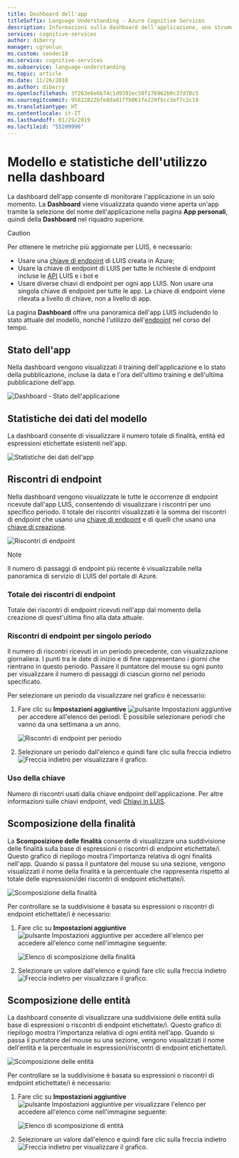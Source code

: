 ```yaml
---
title: Dashboard dell'app
titleSuffix: Language Understanding - Azure Cognitive Services
description: Informazioni sulla dashboard dell'applicazione, uno strumento di visualizzazione di report che consente di monitorare le app in un solo momento.
services: cognitive-services
author: diberry
manager: cgronlun
ms.custom: seodec18
ms.service: cognitive-services
ms.subservice: language-understanding
ms.topic: article
ms.date: 11/26/2018
ms.author: diberry
ms.openlocfilehash: 3f263e6e6b74c1d9392ec58f176962b0c37d70c5
ms.sourcegitcommit: 95822822bfe8da01ffb061fe229fbcc3ef7c2c19
ms.translationtype: HT
ms.contentlocale: it-IT
ms.lasthandoff: 01/29/2019
ms.locfileid: "55209996"
---
```

# <a name="model-and-usage-statistics-in-the-dashboard"></a>Modello e statistiche dell'utilizzo nella dashboard
La dashboard dell'app consente di monitorare l'applicazione in un solo momento. La **Dashboard** viene visualizzata quando viene aperta un'app tramite la selezione del nome dell'applicazione nella pagina **App personali**, quindi della **Dashboard** nel riquadro superiore. 

> [!CAUTION]
> Per ottenere le metriche più aggiornate per LUIS, è necessario:
> * Usare una [chiave di endpoint](luis-how-to-azure-subscription.md) di LUIS creata in Azure;
> * Usare la chiave di endpoint di LUIS per tutte le richieste di endpoint incluse le [API](https://aka.ms/luis-endpoint-apis) LUIS e i bot e
> * Usare diverse chiavi di endpoint per ogni app LUIS. Non usare una singola chiave di endpoint per tutte le app. La chiave di endpoint viene rilevata a livello di chiave, non a livello di app.  

La pagina **Dashboard** offre una panoramica dell'app LUIS includendo lo stato attuale del modello, nonché l'utilizzo dell'[endpoint](luis-glossary.md#endpoint) nel corso del tempo. 
  
## <a name="app-status"></a>Stato dell'app
Nella dashboard vengono visualizzati il training dell'applicazione e lo stato della pubblicazione, incluse la data e l'ora dell'ultimo training e dell'ultima pubblicazione dell'app.  

![Dashboard - Stato dell'applicazione](./media/luis-how-to-use-dashboard/app-state.png)

## <a name="model-data-statistics"></a>Statistiche dei dati del modello
La dashboard consente di visualizzare il numero totale di finalità, entità ed espressioni etichettate esistenti nell'app. 

![Statistiche dei dati dell'app](./media/luis-how-to-use-dashboard/app-model-count.png)

## <a name="endpoint-hits"></a>Riscontri di endpoint
Nella dashboard vengono visualizzate le tutte le occorrenze di endpoint ricevute dall'app LUIS, consentendo di visualizzare i riscontri per uno specifico periodo. Il totale dei riscontri visualizzati è la somma dei riscontri di endpoint che usano una [chiave di endpoint](./luis-concept-keys.md#endpoint-key) e di quelli che usano una [chiave di creazione](./luis-concept-keys.md#authoring-key).

![Riscontri di endpoint](./media/luis-how-to-use-dashboard/dashboard-endpointhits.png)

> [!NOTE] 
> Il numero di passaggi di endpoint più recente è visualizzabile nella panoramica di servizio di LUIS del portale di Azure. 
 
### <a name="total-endpoint-hits"></a>Totale dei riscontri di endpoint
Totale dei riscontri di endpoint ricevuti nell'app dal momento della creazione di quest'ultima fino alla data attuale.

### <a name="endpoint-hits-per-period"></a>Riscontri di endpoint per singolo periodo
Il numero di riscontri ricevuti in un periodo precedente, con visualizzazione giornaliera. I punti tra le date di inizio e di fine rappresentano i giorni che rientrano in questo periodo. Passare il puntatore del mouse su ogni punto per visualizzare il numero di passaggi di ciascun giorno nel periodo specificato. 

Per selezionare un periodo da visualizzare nel grafico è necessario:
 
1. Fare clic su **Impostazioni aggiuntive** ![pulsante Impostazioni aggiuntive](./media/luis-how-to-use-dashboard/Dashboard-Settings-btn.png) per accedere all'elenco dei periodi. È possibile selezionare periodi che vanno da una settimana a un anno. 

    ![Riscontri di endpoint per periodo](./media/luis-how-to-use-dashboard/timerange.png)

2. Selezionare un periodo dall'elenco e quindi fare clic sulla freccia indietro ![Freccia indietro](./media/luis-how-to-use-dashboard/Dashboard-backArrow.png) per visualizzare il grafico.

### <a name="key-usage"></a>Uso della chiave
Numero di riscontri usati dalla chiave endpoint dell'applicazione. Per altre informazioni sulle chiavi endpoint, vedi [Chiavi in LUIS](luis-concept-keys.md). 
  
## <a name="intent-breakdown"></a>Scomposizione della finalità
La **Scomposizione delle finalità** consente di visualizzare una suddivisione delle finalità sulla base di espressioni o riscontri di endpoint etichettate/i. Questo grafico di riepilogo mostra l'importanza relativa di ogni finalità nell'app. Quando si passa il puntatore del mouse su una sezione, vengono visualizzati il nome della finalità e la percentuale che rappresenta rispetto al totale delle espressioni/dei riscontri di endpoint etichettate/i. 

![Scomposizione della finalità](./media/luis-how-to-use-dashboard/intent-breakdown.png)

Per controllare se la suddivisione è basata su espressioni o riscontri di endpoint etichettate/i è necessario:

1. Fare clic su **Impostazioni aggiuntive** ![pulsante Impostazioni aggiuntive per accedere all'elenco](./media/luis-how-to-use-dashboard/Dashboard-Settings-btn.png) per accedere all'elenco come nell'immagine seguente:

    ![Elenco di scomposizione della finalità](./media/luis-how-to-use-dashboard/intent-breakdown-based-on.png)
2. Selezionare un valore dall'elenco e quindi fare clic sulla freccia indietro ![Freccia indietro](./media/luis-how-to-use-dashboard/Dashboard-backArrow.png) per visualizzare il grafico.

## <a name="entity-breakdown"></a>Scomposizione delle entità
La dashboard consente di visualizzare una suddivisione delle entità sulla base di espressioni o riscontri di endpoint etichettate/i. Questo grafico di riepilogo mostra l'importanza relativa di ogni entità nell'app. Quando si passa il puntatore del mouse su una sezione, vengono visualizzati il nome dell'entità e la percentuale in espressioni/riscontri di endpoint etichettate/i. 

![Scomposizione delle entità](./media/luis-how-to-use-dashboard/entity-breakdown.png)

Per controllare se la suddivisione è basata su espressioni o riscontri di endpoint etichettate/i è necessario:

1. Fare clic su **Impostazioni aggiuntive** ![pulsante Impostazioni aggiuntive per visualizzare l'elenco](./media/luis-how-to-use-dashboard/Dashboard-Settings-btn.png) per accedere all'elenco come nell'immagine seguente:

    ![Elenco di scomposizione di entità](./media/luis-how-to-use-dashboard/entity-breakdown-based-on.png)
2. Selezionare un valore dall'elenco e quindi fare clic sulla freccia indietro ![Freccia indietro](./media/luis-how-to-use-dashboard/Dashboard-backArrow.png) per visualizzare il grafico.

